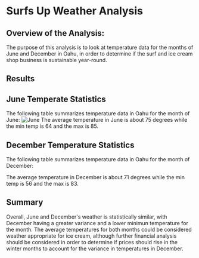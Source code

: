 # Surfs Up Weather Analysis

## Overview of the Analysis:

The purpose of this analysis is to look at temperature data for the months of June and December in Oahu, in order to determine if the surf and ice cream shop business is sustainable year-round.

## Results


## June Temperate Statistics
The following table summarizes temperature data in Oahu for the month of June:
![June](June.png)
The average temperature in June is about 75 degrees while the min temp is 64 and the max is 85.

## December Temperature Statistics
The following table summarizes temperature data in Oahu for the month of December:

The average temperature in December is about 71 degrees while the min temp is 56 and the max is 83.

## Summary

Overall, June and December's weather is statistically similar, with December having a greater variance and a lower minimun temperature for the month. The average temperatures for both months could be considered weather appropriate for ice cream, although further financial analysis should be considered in order to determine if prices should rise in the winter months to account for the variance in temperatures in December.
